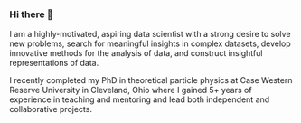 ### Hi there 👋

I am a highly-motivated, aspiring data scientist with a strong desire to solve new problems, search for meaningful insights in complex datasets, develop innovative methods for the analysis of data, and construct insightful representations of data.

I recently completed my PhD in theoretical particle physics at Case Western Reserve University in Cleveland, Ohio where I gained 5+ years of experience in teaching and mentoring and lead both independent and collaborative projects.

<!--
**egolias1/egolias1** is a ✨ _special_ ✨ repository because its `README.md` (this file) appears on your GitHub profile.

Here are some ideas to get you started:

- 🔭 I’m currently working on ...
- 🌱 I’m currently learning ...
- 👯 I’m looking to collaborate on ...
- 🤔 I’m looking for help with ...
- 💬 Ask me about ...
- 📫 How to reach me: ...
- 😄 Pronouns: ...
- ⚡ Fun fact: ...
-->
